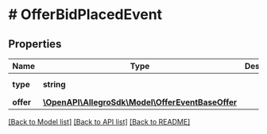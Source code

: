 # # OfferBidPlacedEvent

## Properties

Name | Type | Description | Notes
------------ | ------------- | ------------- | -------------
**type** | **string** |  | [default to 'OFFER_BID_PLACED']
**offer** | [**\OpenAPI\AllegroSdk\Model\OfferEventBaseOffer**](OfferEventBaseOffer.md) |  |

[[Back to Model list]](../../README.md#models) [[Back to API list]](../../README.md#endpoints) [[Back to README]](../../README.md)

